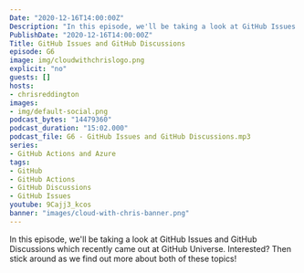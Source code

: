 ```yaml
---
Date: "2020-12-16T14:00:00Z"
Description: "In this episode, we'll be taking a look at GitHub Issues and GitHub Discussions which recently came out at GitHub Universe. Interested? Then stick around as we find out more about both of these topics!"
PublishDate: "2020-12-16T14:00:00Z"
Title: GitHub Issues and GitHub Discussions
episode: G6
image: img/cloudwithchrislogo.png
explicit: "no"
guests: []
hosts:
- chrisreddington
images:
- img/default-social.png
podcast_bytes: "14479360"
podcast_duration: "15:02.000"
podcast_file: G6 - GitHub Issues and GitHub Discussions.mp3
series:
- GitHub Actions and Azure
tags:
- GitHub
- GitHub Actions
- GitHub Discussions
- GitHub Issues
youtube: 9Cajj3_kcos
banner: "images/cloud-with-chris-banner.png"
---
```

In this episode, we'll be taking a look at GitHub Issues and GitHub Discussions which recently came out at GitHub Universe. Interested? Then stick around as we find out more about both of these topics!